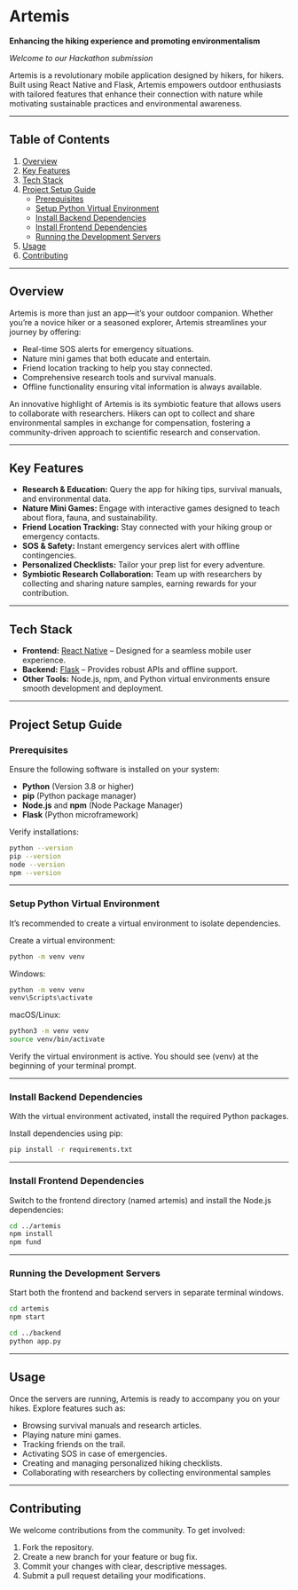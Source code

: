 # Artemis

**Enhancing the hiking experience and promoting environmentalism**

*Welcome to our Hackathon submission*

Artemis is a revolutionary mobile application designed by hikers, for hikers. Built using React Native and Flask, Artemis empowers outdoor enthusiasts with tailored features that enhance their connection with nature while motivating sustainable practices and environmental awareness.

---

## Table of Contents

1. [Overview](#overview)
2. [Key Features](#key-features)
3. [Tech Stack](#tech-stack)
4. [Project Setup Guide](#project-setup-guide)
    - [Prerequisites](#prerequisites)
    - [Setup Python Virtual Environment](#setup-python-virtual-environment)
    - [Install Backend Dependencies](#install-backend-dependencies)
    - [Install Frontend Dependencies](#install-frontend-dependencies)
    - [Running the Development Servers](#running-the-development-servers)
5. [Usage](#usage)
6. [Contributing](#contributing)

---

## Overview

Artemis is more than just an app—it’s your outdoor companion. Whether you’re a novice hiker or a seasoned explorer, Artemis streamlines your journey by offering:
- Real-time SOS alerts for emergency situations.
- Nature mini games that both educate and entertain.
- Friend location tracking to help you stay connected.
- Comprehensive research tools and survival manuals.
- Offline functionality ensuring vital information is always available.

An innovative highlight of Artemis is its symbiotic feature that allows users to collaborate with researchers. Hikers can opt to collect and share environmental samples in exchange for compensation, fostering a community-driven approach to scientific research and conservation.

---

## Key Features

- **Research & Education:** Query the app for hiking tips, survival manuals, and environmental data.
- **Nature Mini Games:** Engage with interactive games designed to teach about flora, fauna, and sustainability.
- **Friend Location Tracking:** Stay connected with your hiking group or emergency contacts.
- **SOS & Safety:** Instant emergency services alert with offline contingencies.
- **Personalized Checklists:** Tailor your prep list for every adventure.
- **Symbiotic Research Collaboration:** Team up with researchers by collecting and sharing nature samples, earning rewards for your contribution.

---

## Tech Stack

- **Frontend:** [React Native](https://reactnative.dev/) – Designed for a seamless mobile user experience.
- **Backend:** [Flask](https://flask.palletsprojects.com/) – Provides robust APIs and offline support.
- **Other Tools:** Node.js, npm, and Python virtual environments ensure smooth development and deployment.

---

## Project Setup Guide

### Prerequisites

Ensure the following software is installed on your system:
- **Python** (Version 3.8 or higher)
- **pip** (Python package manager)
- **Node.js** and **npm** (Node Package Manager)
- **Flask** (Python microframework)

Verify installations:
```bash
python --version
pip --version
node --version
npm --version
```

---

### Setup Python Virtual Environment
It’s recommended to create a virtual environment to isolate dependencies.

Create a virtual environment:
```bash
python -m venv venv
```

Windows:

```bash
python -m venv venv
venv\Scripts\activate
```
macOS/Linux:
```bash
python3 -m venv venv
source venv/bin/activate
```
Verify the virtual environment is active.
You should see (venv) at the beginning of your terminal prompt.

---                                                                                                                              
### Install Backend Dependencies

With the virtual environment activated, install the required Python packages.

Install dependencies using pip:
```bash
pip install -r requirements.txt
```

---

### Install Frontend Dependencies

Switch to the frontend directory (named artemis) and install the Node.js dependencies:

```bash
cd ../artemis
npm install
npm fund
```

---

### Running the Development Servers

Start both the frontend and backend servers in separate terminal windows. 

```bash
cd artemis
npm start
```

```bash
cd ../backend
python app.py
```

---

## Usage

Once the servers are running, Artemis is ready to accompany you on your hikes. Explore features such as:

- Browsing survival manuals and research articles.
- Playing nature mini games.
- Tracking friends on the trail.
- Activating SOS in case of emergencies.
- Creating and managing personalized hiking checklists.
- Collaborating with researchers by collecting environmental samples

---

## Contributing

We welcome contributions from the community. To get involved:

1. Fork the repository.
2. Create a new branch for your feature or bug fix.
3. Commit your changes with clear, descriptive messages.
4. Submit a pull request detailing your modifications.
